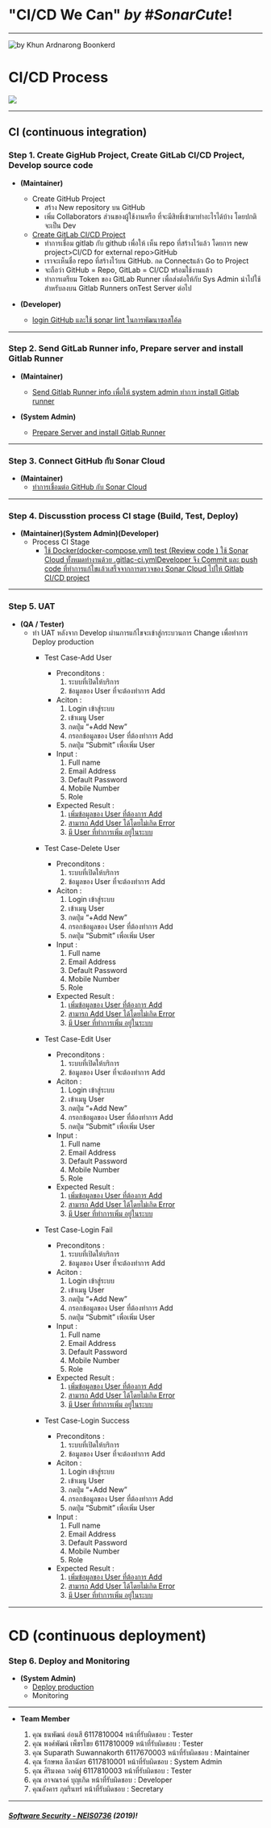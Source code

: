 # **"CI/CD We Can"** *by #SonarCute*!
---

![](ScopePresentation.jpg "by Khun Ardnarong Boonkerd")
# **CI/CD Process**
![](CICD_Process.png)


---

## **CI (continuous integration)**

### **Step 1. Create GigHub Project, Create GitLab CI/CD Project, Develop source code**
* **(Maintainer)**

	* Create GitHub Project
		- สร้าง New repository บน GitHub
		- เพิ่ม Collaborators ส่วนของผู้ใช้งานหรือ ที่จะมีสิทธิ์เข้ามาทำอะไรได้บ้าง โดยปกติจะเป็น Dev
	* [Create GitLab CI/CD Project](https://ardnarong.github.io/neis0736-cicd/Using%20GitLab%20CI-CD%20with%20a%20GitHub%20repository/)
		- ทำการเชื่อม gitlab กับ github เพื่อให้ เห็น repo  ที่สร้างไว้แล้ว โดยการ new project>CI/CD for external repo>GitHub
		- เราจะเห็นชื่อ repo ที่สร้างไว้บน GitHub. กด Connectแล้ว Go to Project
		- จะถือว่า GitHub = Repo, GitLab = CI/CD พร้อมใช้งานแล้ว
		- ทำการเตรียม Token ของ GitLab Runner  เพื่อส่งต่อให้กับ Sys Admin นำไปใช้สำหรับลงบน Gitlab Runners onTest Server ต่อไป
* **(Developer)**

	* [login GitHub และใช้ sonar lint ในการพัฒนาซอสโค้ด](https://ardnarong.github.io/neis0736-cicd/Improving%20code%20quality%20with%20SonarQube/)


---

### **Step 2. Send GitLab Runner info, Prepare server and install Gitlab Runner**
* **(Maintainer)**
	* [Send Gitlab Runner info เพื่อให้ system admin ทำการ install Gitlab runner](https://ardnarong.github.io/neis0736-cicd/Maintainer%20send%20GitLab%20runner%20token%20to%20System%20Admin/)

* **(System Admin)**
	* [Prepare Server and install Gitlab Runner](https://ardnarong.github.io/neis0736-cicd/System%20Admin%20Prepare%20Server/)

---

### **Step 3. Connect GitHub กับ Sonar Cloud**

* **(Maintainer)**
	* [ทำการเชื่อมต่อ GitHub กับ Sonar Cloud](https://ardnarong.github.io/neis0736-cicd/github-and-sonarcloud/)


---

### **Step 4. Discusstion process CI stage (Build, Test, Deploy)**

* **(Maintainer)(System Admin)(Developer)**
	* Process CI Stage
		- [ใช้ Docker(docker-compose.yml) test (Review code ) ใช้ Sonar Cloud ทั้งหมดทำงานด้วย .gitlac-ci.ymlDeveloper จึง Commit และ push code ที่ทำการแก้ไขแล้วเสร็จจากการตรวจของ Sonar Cloud ไปให้ Gitlab CI/CD project](https://ardnarong.github.io/neis0736-cicd/Improving%20code%20quality%20with%20SonarQube/images/img%20(4).png)


---

### **Step 5. UAT**

* **(QA / Tester)**
	* ทำ UAT หลังจาก Develop ผ่านการแก้ไขจะเข้าสู่กระบวนการ Change เพื่อทำการ Deploy production
		- Test Case-Add User
			- Preconditons :
				1. ระบบที่เปิดให้บริการ
				2. ข้อมูลของ User ที่จะต้องทำการ Add
			- Aciton : 
				1. Login เข้าสู่ระบบ
				2. เข้าเมนู User
				3. กดปุ่ม “+Add New”
				4. กรอกข้อมูลของ User ที่ต้องทำการ Add
				5. กดปุ่ม “Submit” เพื่อเพิ่ม User
			- Input : 
				1. Full name
				2. Email Address
				3. Default Password
				4. Mobile Number
				5. Role
			- Expected Result :
				1. [เพิ่มข้อมูลของ User ที่ต้องการ Add](CICD_adduser01.png)
				2. [สามารถ Add User ได้โดยไม่เกิด Error](CICD_adduser02.png)
				3. [มี User ที่ทำการเพิ่ม อยู่ในระบบ](CICD_adduser03.png)

		- Test Case-Delete User
			- Preconditons :
				1. ระบบที่เปิดให้บริการ
				2. ข้อมูลของ User ที่จะต้องทำการ Add
			- Aciton : 
				1. Login เข้าสู่ระบบ
				2. เข้าเมนู User
				3. กดปุ่ม “+Add New”
				4. กรอกข้อมูลของ User ที่ต้องทำการ Add
				5. กดปุ่ม “Submit” เพื่อเพิ่ม User
			- Input : 
				1. Full name
				2. Email Address
				3. Default Password
				4. Mobile Number
				5. Role
			- Expected Result :
				1. [เพิ่มข้อมูลของ User ที่ต้องการ Add](CICD_adduser01.png)
				2. [สามารถ Add User ได้โดยไม่เกิด Error](CICD_adduser02.png)
				3. [มี User ที่ทำการเพิ่ม อยู่ในระบบ](CICD_adduser03.png)
		
		- Test Case-Edit User
		
			- Preconditons :
				1. ระบบที่เปิดให้บริการ
				2. ข้อมูลของ User ที่จะต้องทำการ Add
			- Aciton : 
				1. Login เข้าสู่ระบบ
				2. เข้าเมนู User
				3. กดปุ่ม “+Add New”
				4. กรอกข้อมูลของ User ที่ต้องทำการ Add
				5. กดปุ่ม “Submit” เพื่อเพิ่ม User
			- Input : 
				1. Full name
				2. Email Address
				3. Default Password
				4. Mobile Number
				5. Role
			- Expected Result :
				1. [เพิ่มข้อมูลของ User ที่ต้องการ Add](CICD_adduser01.png)
				2. [สามารถ Add User ได้โดยไม่เกิด Error](CICD_adduser02.png)
				3. [มี User ที่ทำการเพิ่ม อยู่ในระบบ](CICD_adduser03.png)
				
		- Test Case-Login Fail
			- Preconditons :
				1. ระบบที่เปิดให้บริการ
				2. ข้อมูลของ User ที่จะต้องทำการ Add
			- Aciton : 
				1. Login เข้าสู่ระบบ
				2. เข้าเมนู User
				3. กดปุ่ม “+Add New”
				4. กรอกข้อมูลของ User ที่ต้องทำการ Add
				5. กดปุ่ม “Submit” เพื่อเพิ่ม User
			- Input : 
				1. Full name
				2. Email Address
				3. Default Password
				4. Mobile Number
				5. Role
			- Expected Result :
				1. [เพิ่มข้อมูลของ User ที่ต้องการ Add](CICD_adduser01.png)
				2. [สามารถ Add User ได้โดยไม่เกิด Error](CICD_adduser02.png)
				3. [มี User ที่ทำการเพิ่ม อยู่ในระบบ](CICD_adduser03.png)
		
		- Test Case-Login Success
			- Preconditons :
				1. ระบบที่เปิดให้บริการ
				2. ข้อมูลของ User ที่จะต้องทำการ Add
			- Aciton : 
				1. Login เข้าสู่ระบบ
				2. เข้าเมนู User
				3. กดปุ่ม “+Add New”
				4. กรอกข้อมูลของ User ที่ต้องทำการ Add
				5. กดปุ่ม “Submit” เพื่อเพิ่ม User
			- Input : 
				1. Full name
				2. Email Address
				3. Default Password
				4. Mobile Number
				5. Role
			- Expected Result :
				1. [เพิ่มข้อมูลของ User ที่ต้องการ Add](CICD_adduser01.png)
				2. [สามารถ Add User ได้โดยไม่เกิด Error](CICD_adduser02.png)
				3. [มี User ที่ทำการเพิ่ม อยู่ในระบบ](CICD_adduser03.png)


---
# **CD (continuous deployment)**

### **Step 6. Deploy and Monitoring**

* **(System Admin)**
	* [Deploy production](https://ardnarong.github.io/neis0736-cicd/deploy/)
	* Monitoring


---
* **Team Member**

	1. คุณ ธนพัฒน์ อ่อนสี 6117810004 หน้าที่รับผิดชอบ : Tester
	1. คุณ พงศ์พัฒน์  เพ็ชรไชย  6117810009 หน้าที่รับผิดชอบ : Tester
	1. คุณ Suparath Suwannakorth 6117670003 หน้าที่รับผิดชอบ : Maintainer
	1. คุณ รักษพล ลีลาฉัตร 6117810001 หน้าที่รับผิดชอบ : System Admin
	1. คุณ ศิริมงคล วงค์ฟู 6117810003 หน้าที่รับผิดชอบ : Tester
	1. คุณ อาจณรงค์ บุญเกิด หน้าที่รับผิดชอบ : Developer
	1. คุณอังคาร ภุมรินทร์ หน้าที่รับผิดชอบ : Secretary

---

##### **[Software Security - NEIS0736](../) (2019)**!
